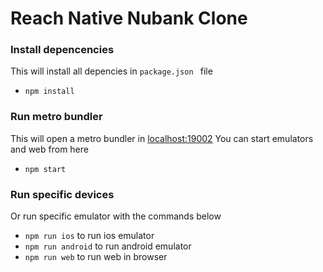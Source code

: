 # Reach Native Nubank Clone 

### Install depencencies
This will install all depencies in ```package.json ``` file
- ``` npm install ``` 


### Run metro bundler
This will open a metro bundler in [localhost:19002](http://localhost:19002)
You can start emulators and web from here
- ``` npm start ```

### Run specific devices
Or run specific emulator with the commands below
- ``` npm run ios ``` to run ios emulator
- ``` npm run android ``` to run android emulator
- ``` npm run web ``` to run web in browser
